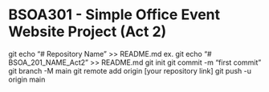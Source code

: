 # BSOA301 - Simple Office Event Website Project (Act 2)
git echo “# Repository Name” >> README.md
ex. git echo “# BSOA_201_NAME_Act2” >> README.md
git init
git commit -m “first commit”
git branch -M main
git remote add origin [your repository link]
git push -u origin main
